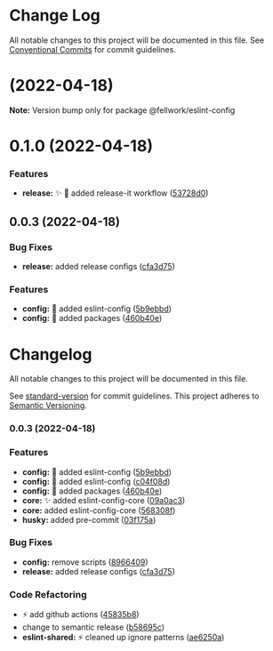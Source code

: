 # Change Log

All notable changes to this project will be documented in this file.
See [Conventional Commits](https://conventionalcommits.org) for commit guidelines.

# [](https://github.com/fellwork/eslint/compare/@fellwork/eslint-config@0.1.0...@fellwork/eslint-config@) (2022-04-18)

**Note:** Version bump only for package @fellwork/eslint-config





# 0.1.0 (2022-04-18)


### Features

* **release:** ✨ 🚀 added release-it workflow ([53728d0](https://github.com/fellwork/eslint/commit/53728d0b3409e6d866b43021aefbf1040adc4b15))



## 0.0.3 (2022-04-18)


### Bug Fixes

* **release:** added release configs ([cfa3d75](https://github.com/fellwork/eslint/commit/cfa3d754f035f8e0a641bd81213d8265da79941d))


### Features

* **config:** :art: added eslint-config ([5b9ebbd](https://github.com/fellwork/eslint/commit/5b9ebbdbb40ad3f33b0097fbd14de1ca1bb75aec))
* **config:** :art: added packages ([460b40e](https://github.com/fellwork/eslint/commit/460b40e019d7799b23082a93fbff8c3d74a39d52))





# Changelog
All notable changes to this project will be documented in this file.

See [standard-version](https://github.com/conventional-changelog/standard-version) for commit
guidelines. This project adheres to [Semantic Versioning](https://semver.org/spec/v2.0.0.html).
### 0.0.3 (2022-04-18)


### Features

* **config:** :art: added eslint-config ([5b9ebbd](https://github.com/fellwork/eslint/commit/5b9ebbdbb40ad3f33b0097fbd14de1ca1bb75aec))
* **config:** :art: added eslint-config ([c04f08d](https://github.com/fellwork/eslint/commit/c04f08dcc8f1b5443e8a26b17e96f2e3d16c772a))
* **config:** :art: added packages ([460b40e](https://github.com/fellwork/eslint/commit/460b40e019d7799b23082a93fbff8c3d74a39d52))
* **core:** :sparkles: added eslint-config-core ([09a0ac3](https://github.com/fellwork/eslint/commit/09a0ac3a3837ce690e059401b3e81e3bf8ccb51d))
* **core:** added eslint-config-core ([568308f](https://github.com/fellwork/eslint/commit/568308f14c8a151805da7cf506130e52114fa71c))
* **husky:** added pre-commit ([03f175a](https://github.com/fellwork/eslint/commit/03f175a6c03bfc0dc28263f353c435166ff206a7))


### Bug Fixes

* **config:** remove scripts ([8966409](https://github.com/fellwork/eslint/commit/8966409bc24b8acbfc5371ff0bc348b4ae1f01df))
* **release:** added release configs ([cfa3d75](https://github.com/fellwork/eslint/commit/cfa3d754f035f8e0a641bd81213d8265da79941d))


### Code Refactoring

* :zap: add github actions ([45835b8](https://github.com/fellwork/eslint/commit/45835b8dc5d84e8c5a207283dc4908e8bb9ea848))
* change to semantic release ([b58695c](https://github.com/fellwork/eslint/commit/b58695cd8de2c7303fbcd169cde0ddfaf1ddf7bf))
* **eslint-shared:** :zap: cleaned up ignore patterns ([ae6250a](https://github.com/fellwork/eslint/commit/ae6250ab0a1fa39d8faa718e75864083246ea996))
